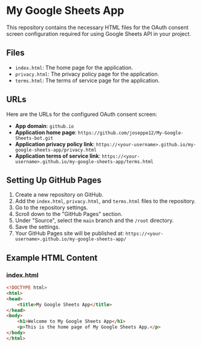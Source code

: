 # My Google Sheets App

This repository contains the necessary HTML files for the OAuth consent screen configuration required for using Google Sheets API in your project.

## Files

- `index.html`: The home page for the application.
- `privacy.html`: The privacy policy page for the application.
- `terms.html`: The terms of service page for the application.

## URLs

Here are the URLs for the configured OAuth consent screen:

- **App domain**: `github.io`
- **Application home page**: `https://github.com/joseppe12/My-Google-Sheets-bot.git`
- **Application privacy policy link**: `https://<your-username>.github.io/my-google-sheets-app/privacy.html`
- **Application terms of service link**: `https://<your-username>.github.io/my-google-sheets-app/terms.html`

## Setting Up GitHub Pages

1. Create a new repository on GitHub.
2. Add the `index.html`, `privacy.html`, and `terms.html` files to the repository.
3. Go to the repository settings.
4. Scroll down to the "GitHub Pages" section.
5. Under "Source", select the `main` branch and the `/root` directory.
6. Save the settings.
7. Your GitHub Pages site will be published at: `https://<your-username>.github.io/my-google-sheets-app/`

## Example HTML Content

### index.html

```html
<!DOCTYPE html>
<html>
<head>
    <title>My Google Sheets App</title>
</head>
<body>
    <h1>Welcome to My Google Sheets App</h1>
    <p>This is the home page of My Google Sheets App.</p>
</body>
</html>
